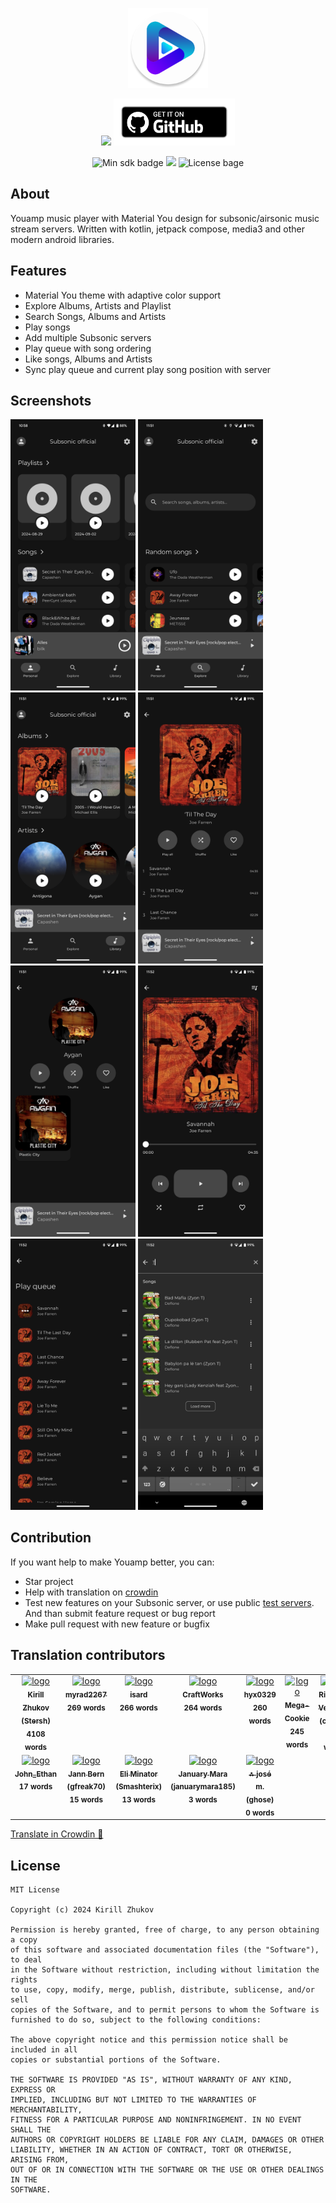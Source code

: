 <p align="center">
  <img src="/app/src/main/res/mipmap-xxxhdpi/ic_launcher_round.webp" height="128" />
</p>

<p align="center">
  <a title="Get it on F-Droid" target="_blank" href="https://f-droid.org/packages/ru.stersh.youamp/"><img src="https://fdroid.gitlab.io/artwork/badge/get-it-on.png" height="75"></a>
  <a title="Get it on Github" target="_blank" href="https://github.com/siper/Youamp/releases"><img src="/assets/bage/get_it_on_github.png" height="75"></a>
</p>

<p align="center">
  <img alt="Min sdk badge" src="https://img.shields.io/badge/24-grey?style=flat&logo=android&logoColor=minSdk&label=Min%20sdk&color=blue">
  <a title="Crowdin" target="_blank" href="https://crowdin.com/project/youamp"><img src="https://badges.crowdin.net/youamp/localized.svg"></a>
  <img alt="License bage" src="https://img.shields.io/badge/MIT-grey?style=flat&label=License&color=blue">
</p>

## About

Youamp music player with Material You design for subsonic/airsonic music stream servers. Written with kotlin, jetpack
compose,
media3 and other modern android libraries.

## Features

- Material You theme with adaptive color support
- Explore Albums, Artists and Playlist
- Search Songs, Albums and Artists
- Play songs
- Add multiple Subsonic servers
- Play queue with song ordering
- Like songs, Albums and Artists
- Sync play queue and current play song position with server

## Screenshots

<p float="left">
  <img src="/fastlane/metadata/android/en-US/images/phoneScreenshots/1.png" width="200" />
  <img src="/fastlane/metadata/android/en-US/images/phoneScreenshots/2.png" width="200" /> 
  <img src="/fastlane/metadata/android/en-US/images/phoneScreenshots/3.png" width="200" /> 
  <img src="/fastlane/metadata/android/en-US/images/phoneScreenshots/4.png" width="200" />
  <img src="/fastlane/metadata/android/en-US/images/phoneScreenshots/5.png" width="200" />
  <img src="/fastlane/metadata/android/en-US/images/phoneScreenshots/6.png" width="200" />
  <img src="/fastlane/metadata/android/en-US/images/phoneScreenshots/7.png" width="200" />
  <img src="/fastlane/metadata/android/en-US/images/phoneScreenshots/8.png" width="200" />
</p>

## Contribution

If you want help to make Youamp better, you can:

* Star project
* Help with translation on [crowdin](https://crowdin.com/project/youamp)
* Test new features on your Subsonic server, or use
  public [test servers](https://github.com/siper/Youamp/wiki/Servers-for-test). And than submit feature request or bug
  report
* Make pull request with new feature or bugfix

## Translation contributors

<!-- CROWDIN-CONTRIBUTORS-START -->
<table>
  <tbody>
    <tr>
      <td align="center" valign="top">
        <a href="https://crowdin.com/profile/Stersh"><img alt="logo" style="width: 64px" src="https://crowdin-static.cf-downloads.crowdin.com/avatar/12594712/medium/64086cc05e0f4413e73c99bd39b1de74.jpg" />
          <br />
          <sub><b>Kirill Zhukov (Stersh)</b></sub></a>
        <br />
        <sub><b>4108 words</b></sub>
      </td>
      <td align="center" valign="top">
        <a href="https://crowdin.com/profile/myrad2267"><img alt="logo" style="width: 64px" src="https://crowdin-static.cf-downloads.crowdin.com/avatar/16479243/medium/c22b8ec9a9a428794a97f0933122d6bb.png" />
          <br />
          <sub><b>myrad2267</b></sub></a>
        <br />
        <sub><b>269 words</b></sub>
      </td>
      <td align="center" valign="top">
        <a href="https://crowdin.com/profile/isard"><img alt="logo" style="width: 64px" src="https://crowdin-static.cf-downloads.crowdin.com/avatar/13454728/medium/1f78b7124b3c962bc4ae55e8d701fc91_default.png" />
          <br />
          <sub><b>isard</b></sub></a>
        <br />
        <sub><b>266 words</b></sub>
      </td>
      <td align="center" valign="top">
        <a href="https://crowdin.com/profile/CraftWorks"><img alt="logo" style="width: 64px" src="https://crowdin-static.cf-downloads.crowdin.com/avatar/15747391/medium/334632c01b9b9321cdaa5f555e70b0e7.png" />
          <br />
          <sub><b>CraftWorks</b></sub></a>
        <br />
        <sub><b>264 words</b></sub>
      </td>
      <td align="center" valign="top">
        <a href="https://crowdin.com/profile/hyx0329"><img alt="logo" style="width: 64px" src="https://crowdin-static.cf-downloads.crowdin.com/avatar/16804195/medium/378e586e06527bde2ada2f62b492dcd0.png" />
          <br />
          <sub><b>hyx0329</b></sub></a>
        <br />
        <sub><b>260 words</b></sub>
      </td>
      <td align="center" valign="top">
        <a href="https://crowdin.com/profile/Mega-Cookie"><img alt="logo" style="width: 64px" src="https://crowdin-static.cf-downloads.crowdin.com/avatar/16410342/medium/c80be863d1105bd3b3e3e0487620070e.png" />
          <br />
          <sub><b>Mega-Cookie</b></sub></a>
        <br />
        <sub><b>245 words</b></sub>
      </td>
      <td align="center" valign="top">
        <a href="https://crowdin.com/profile/ctrlVnt"><img alt="logo" style="width: 64px" src="https://crowdin-static.cf-downloads.crowdin.com/avatar/16872155/medium/5d6936a3ed5809ea8d6898f3f49b247c.png" />
          <br />
          <sub><b>Riccardo Venturini (ctrlVnt)</b></sub></a>
        <br />
        <sub><b>92 words</b></sub>
      </td>
      <td align="center" valign="top">
        <a href="https://crowdin.com/profile/tct123"><img alt="logo" style="width: 64px" src="https://crowdin-static.cf-downloads.crowdin.com/avatar/15267698/medium/322d599848cfa45502662989d2208a22.jpg" />
          <br />
          <sub><b>tct123</b></sub></a>
        <br />
        <sub><b>72 words</b></sub>
      </td>
    </tr>
    <tr>
      <td align="center" valign="top">
        <a href="https://crowdin.com/profile/John_Ethan"><img alt="logo" style="width: 64px" src="https://crowdin-static.cf-downloads.crowdin.com/avatar/16850011/medium/beb9b59e234ff94a96b8e0ab3485f8a8_default.png" />
          <br />
          <sub><b>John_Ethan</b></sub></a>
        <br />
        <sub><b>17 words</b></sub>
      </td>
      <td align="center" valign="top">
        <a href="https://crowdin.com/profile/gfreak70"><img alt="logo" style="width: 64px" src="https://crowdin-static.cf-downloads.crowdin.com/avatar/13415218/medium/0b6ea6c0fa230d9069a08c28fed8a6b8.jpg" />
          <br />
          <sub><b>Jann Bern (gfreak70)</b></sub></a>
        <br />
        <sub><b>15 words</b></sub>
      </td>
      <td align="center" valign="top">
        <a href="https://crowdin.com/profile/Smashterix"><img alt="logo" style="width: 64px" src="https://crowdin-static.cf-downloads.crowdin.com/avatar/16892183/medium/7f7bdce476354a91303f20bc4801b34e.jpeg" />
          <br />
          <sub><b>Eli Minator (Smashterix)</b></sub></a>
        <br />
        <sub><b>13 words</b></sub>
      </td>
      <td align="center" valign="top">
        <a href="https://crowdin.com/profile/januarymara185"><img alt="logo" style="width: 64px" src="https://crowdin-static.cf-downloads.crowdin.com/avatar/16531231/medium/e6a94413ab10028e20daf228e934c4c8.png" />
          <br />
          <sub><b>January Mara (januarymara185)</b></sub></a>
        <br />
        <sub><b>3 words</b></sub>
      </td>
      <td align="center" valign="top">
        <a href="https://crowdin.com/profile/ghose"><img alt="logo" style="width: 64px" src="https://crowdin-static.cf-downloads.crowdin.com/avatar/12617257/medium/7a0122f352a94d95be10780bb83f63ef.jpg" />
          <br />
          <sub><b>⁂ josé m. (ghose)</b></sub></a>
        <br />
        <sub><b>0 words</b></sub>
      </td>
    </tr>
  </tbody>
</table><a href="https://crowdin.com/project/youamp" target="_blank">Translate in Crowdin 🚀</a>
<!-- CROWDIN-CONTRIBUTORS-END -->

## License

```
MIT License

Copyright (c) 2024 Kirill Zhukov

Permission is hereby granted, free of charge, to any person obtaining a copy
of this software and associated documentation files (the "Software"), to deal
in the Software without restriction, including without limitation the rights
to use, copy, modify, merge, publish, distribute, sublicense, and/or sell
copies of the Software, and to permit persons to whom the Software is
furnished to do so, subject to the following conditions:

The above copyright notice and this permission notice shall be included in all
copies or substantial portions of the Software.

THE SOFTWARE IS PROVIDED "AS IS", WITHOUT WARRANTY OF ANY KIND, EXPRESS OR
IMPLIED, INCLUDING BUT NOT LIMITED TO THE WARRANTIES OF MERCHANTABILITY,
FITNESS FOR A PARTICULAR PURPOSE AND NONINFRINGEMENT. IN NO EVENT SHALL THE
AUTHORS OR COPYRIGHT HOLDERS BE LIABLE FOR ANY CLAIM, DAMAGES OR OTHER
LIABILITY, WHETHER IN AN ACTION OF CONTRACT, TORT OR OTHERWISE, ARISING FROM,
OUT OF OR IN CONNECTION WITH THE SOFTWARE OR THE USE OR OTHER DEALINGS IN THE
SOFTWARE.
```
